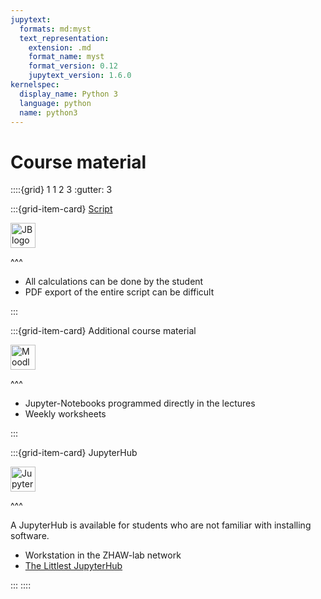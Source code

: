 ```yaml
---
jupytext:
  formats: md:myst
  text_representation:
    extension: .md
    format_name: myst
    format_version: 0.12
    jupytext_version: 1.6.0
kernelspec:
  display_name: Python 3
  language: python
  name: python3
---
```


# Course material

::::{grid} 1 1 2 3
:gutter: 3

:::{grid-item-card} [Script](https://github.zhaw.ch/pages/stiw/HANASkript/intro.html)

 [<img src="./images/JBlogo-wide.png" alt="JBlogo" height="40px">](https://jupyterbook.org/en/stable/intro.html)

^^^

- All calculations can be done by the student
- PDF export of the entire script can be difficult

:::

:::{grid-item-card} Additional course material


[<img src="./images/moodle_logo_TM.png" alt="Moodle" height="40px">](https://moodle.org/)

^^^

- Jupyter-Notebooks programmed directly in the lectures
- Weekly worksheets

:::

:::{grid-item-card} JupyterHub

[<img src="./images/hublogo.png" alt="JupyterHub" height="40px">](https://jupyter.org/hub)

^^^

A JupyterHub is available for students who are not familiar with installing software.

- Workstation in the ZHAW-lab network
- [The Littlest JupyterHub](https://tljh.jupyter.org/en/latest/)

:::
::::


